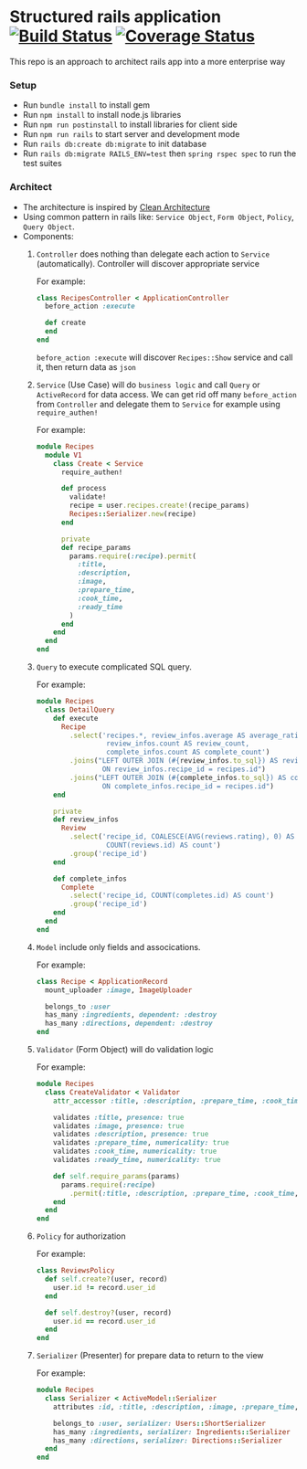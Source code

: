 # Structured rails application [![Build Status](https://travis-ci.org/nongdenchet/structured_rails_app.svg?branch=master)](https://travis-ci.org/nongdenchet/structured_rails_app) [![Coverage Status](https://coveralls.io/repos/github/nongdenchet/structured_rails_app/badge.svg?branch=master)](https://coveralls.io/github/nongdenchet/structured_rails_app?branch=master)
This repo is an approach to architect rails app into a more enterprise way

### Setup
- Run `bundle install` to install gem
- Run `npm install` to install node.js libraries
- Run `npm run postinstall` to install libraries for client side
- Run `npm run rails` to start server and development mode
- Run `rails db:create db:migrate` to init database
- Run `rails db:migrate RAILS_ENV=test` then `spring rspec spec` to run the test suites

### Architect
- The architecture is inspired by [Clean Architecture](https://8thlight.com/blog/uncle-bob/2012/08/13/the-clean-architecture.html)
- Using common pattern in rails like: `Service Object`, `Form Object`, `Policy`, `Query Object`.
- Components:
    1. `Controller` does nothing than delegate each action to `Service` (automatically). Controller will discover appropriate service
        
        For example:
        ```ruby
        class RecipesController < ApplicationController
          before_action :execute  
        
          def create
          end
        end
        ```
        `before_action :execute` will discover `Recipes::Show` service and call it, then return data as `json`
    2. `Service` (Use Case) will do `business logic` and call `Query` or `ActiveRecord` for data access. We can get rid off many `before_action` from `Controller` and delegate them to `Service` for example using `require_authen!`
    
        For example:
        ```ruby
        module Recipes
          module V1
            class Create < Service
              require_authen!
        
              def process
                validate!
                recipe = user.recipes.create!(recipe_params)
                Recipes::Serializer.new(recipe)
              end
        
              private
              def recipe_params
                params.require(:recipe).permit(
                  :title,
                  :description,
                  :image,
                  :prepare_time,
                  :cook_time,
                  :ready_time
                )
              end
            end
          end
        end
        ```
    3. `Query` to execute complicated SQL query.
    
        For example:
        ```ruby
        module Recipes
          class DetailQuery
            def execute
              Recipe
                .select('recipes.*, review_infos.average AS average_rating,
                         review_infos.count AS review_count,
                         complete_infos.count AS complete_count')
                .joins("LEFT OUTER JOIN (#{review_infos.to_sql}) AS review_infos
                        ON review_infos.recipe_id = recipes.id")
                .joins("LEFT OUTER JOIN (#{complete_infos.to_sql}) AS complete_infos
                        ON complete_infos.recipe_id = recipes.id")
            end
        
            private
            def review_infos
              Review
                .select('recipe_id, COALESCE(AVG(reviews.rating), 0) AS average,
                         COUNT(reviews.id) AS count')
                .group('recipe_id')
            end
        
            def complete_infos
              Complete
                .select('recipe_id, COUNT(completes.id) AS count')
                .group('recipe_id')
            end
          end
        end
        ```
    4. `Model` include only fields and assocications.
        
        For example:
        ```ruby
        class Recipe < ApplicationRecord
          mount_uploader :image, ImageUploader
        
          belongs_to :user
          has_many :ingredients, dependent: :destroy
          has_many :directions, dependent: :destroy
        end
        ```
    5. `Validator` (Form Object) will do validation logic
        
        For example:
        ```ruby
        module Recipes
          class CreateValidator < Validator
            attr_accessor :title, :description, :prepare_time, :cook_time, :ready_time, :image
        
            validates :title, presence: true
            validates :image, presence: true
            validates :description, presence: true
            validates :prepare_time, numericality: true
            validates :cook_time, numericality: true
            validates :ready_time, numericality: true
        
            def self.require_params(params)
              params.require(:recipe)
                .permit(:title, :description, :prepare_time, :cook_time, :ready_time, :image)
            end
          end
        end
        ```
    6. `Policy` for authorization
        
        For example:
        ```ruby
        class ReviewsPolicy
          def self.create?(user, record)
            user.id != record.user_id
          end
        
          def self.destroy?(user, record)
            user.id == record.user_id
          end
        end
        ```
    7. `Serializer` (Presenter) for prepare data to return to the view
        
        For example:
        ```ruby
        module Recipes
          class Serializer < ActiveModel::Serializer
            attributes :id, :title, :description, :image, :prepare_time, :cook_time, :ready_time
        
            belongs_to :user, serializer: Users::ShortSerializer
            has_many :ingredients, serializer: Ingredients::Serializer
            has_many :directions, serializer: Directions::Serializer
          end
        end
        ```
